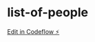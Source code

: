 # list-of-people

[Edit in Codeflow ⚡️](https://stackblitz.com/~/github.com/gonzalote99/list-of-people)